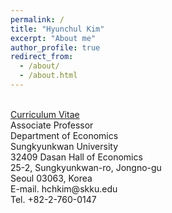 ```yaml
---
permalink: /
title: "Hyunchul Kim"
excerpt: "About me"
author_profile: true
redirect_from: 
  - /about/
  - /about.html
---
```


<tr></tr>
<br>
<a href="/files/cv.pdf">Curriculum Vitae</a>

<br>
Associate Professor<br/>
Department of Economics<br/>
Sungkyunkwan University

<br>
32409 Dasan Hall of Economics<br/>
25-2, Sungkyunkwan-ro, Jongno-gu<br/>
Seoul 03063, Korea
 
<br>
E-mail. hchkim@skku.edu<br/>
Tel. +82-2-760-0147<br/>
